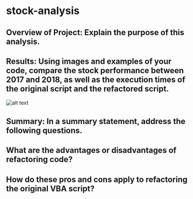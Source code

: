 # stock-analysis
## Overview of Project: Explain the purpose of this analysis.

## Results: Using images and examples of your code, compare the stock performance between 2017 and 2018, as well as the execution times of the original script and the refactored script.
![alt text](https://github.com/James-Harkin/stock-analysis/Resources/VBA_Challenge_2017.jpg?raw=true)

## Summary: In a summary statement, address the following questions.
## What are the advantages or disadvantages of refactoring code?

## How do these pros and cons apply to refactoring the original VBA script?

